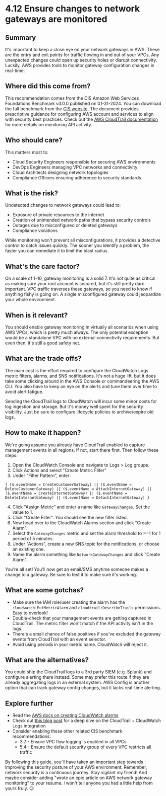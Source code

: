 # 4.12 Ensure changes to network gateways are monitored

## Summary
It's important to keep a close eye on your network gateways in AWS. These are the entry and exit points for traffic flowing in and out of your VPCs. Any unexpected changes could open up security holes or disrupt connectivity. Luckily, AWS provides tools to monitor gateway configuration changes in real-time.

## Where did this come from?
This recommendation comes from the CIS Amazon Web Services Foundations Benchmark v3.0.0 published on 01-31-2024. You can download the full benchmark from the [CIS website](https://downloads.cisecurity.org/#/). The document provides prescriptive guidance for configuring AWS account and services to align with security best practices. Check out the [AWS CloudTrail documentation](https://docs.aws.amazon.com/awscloudtrail/latest/userguide/cloudtrail-user-guide.html) for more details on monitoring API activity.

## Who should care? 
This matters most to:
- Cloud Security Engineers responsible for securing AWS environments
- DevOps Engineers managing VPC networks and connectivity 
- Cloud Architects designing network topologies
- Compliance Officers ensuring adherence to security standards

## What is the risk?
Undetected changes to network gateways could lead to:
- Exposure of private resources to the internet
- Creation of unintended network paths that bypass security controls
- Outages due to misconfigured or deleted gateways
- Compliance violations 

While monitoring won't prevent all misconfigurations, it provides a detective control to catch issues quickly. The sooner you identify a problem, the faster you can remediate it to limit the blast radius.

## What's the care factor?
On a scale of 1-10, gateway monitoring is a solid 7. It's not quite as critical as making sure your root account is secured, but it's still pretty darn important. VPC traffic traverses these gateways, so you need to know if anything fishy is going on. A single misconfigured gateway could jeopardize your whole environment.

## When is it relevant?
You should enable gateway monitoring in virtually all scenarios when using AWS VPCs, which is pretty much always. The only potential exception would be a standalone VPC with no external connectivity requirements. But even then, it's still a good safety net.

## What are the trade offs?
The main cost is the effort required to configure the CloudWatch Logs metric filters, alarms, and SNS notifications. It's not a huge lift, but it does take some clicking around in the AWS Console or commandeering the AWS CLI. You also have to keep an eye on the alerts and tune them over time to avoid alert fatigue.

Sending the CloudTrail logs to CloudWatch will incur some minor costs for log ingestion and storage. But it's money well spent for the security visibility. Just be sure to configure lifecycle policies to archive/expire old logs.

## How to make it happen?
We're going assume you already have CloudTrail enabled to capture management events in all regions. If not, start there first. Then follow these steps:

1. Open the CloudWatch Console and navigate to Logs > Log groups.
2. Click Actions and select "Create Metric Filter"
3. Under "Filter Pattern", enter: 
  ```
  { ($.eventName = CreateCustomerGateway) || ($.eventName = DeleteCustomerGateway) || ($.eventName = AttachInternetGateway) || ($.eventName = CreateInternetGateway) || ($.eventName = DeleteInternetGateway) || ($.eventName = DetachInternetGateway) }
  ```
4. Click "Assign Metric" and enter a name like `GatewayChanges`. Set the value to 1.
5. Click "Create Filter". You should see the new filter listed.
6. Now head over to the CloudWatch Alarms section and click "Create Alarm".  
7. Select the `GatewayChanges` metric and set the alarm threshold to >=1 for 1 period of 5 minutes.
8. Under "Actions", create a new SNS topic for the notifications, or choose an existing one.
9. Name the alarm something like `NetworkGatewayChanges` and click "Create Alarm".

You're all set! You'll now get an email/SMS anytime someone makes a change to a gateway. Be sure to test it to make sure it's working.

## What are some gotchas?
- Make sure the IAM role/user creating the alarm has the `cloudwatch:PutMetricAlarm` and `cloudtrail:DescribeTrails` permissions. Easy to overlook!
- Double-check that your management events are getting captured in CloudTrail. The metric filter won't match if the API activity isn't in the logs. 
- There's a small chance of false positives if you've excluded the gateway events from CloudTrail with an event selector. 
- Avoid using periods in your metric name. CloudWatch will reject it.

## What are the alternatives?
You could ship the CloudTrail logs to a 3rd party SIEM (e.g. Splunk) and configure alerting there instead. Some may prefer this route if they are already aggregating logs in an external system. AWS Config is another option that can track gateway config changes, but it lacks real-time alerting.

## Explore further
- Read the [AWS docs on creating CloudWatch alarms](https://docs.aws.amazon.com/AmazonCloudWatch/latest/monitoring/AlarmThatSendsEmail.html)
- Check out [this blog post](https://aws.amazon.com/blogs/security/how-to-receive-alerts-when-your-iam-configuration-changes/) for a deep dive on the CloudTrail + CloudWatch Logs integration 
- Consider enabling these other related CIS benchmark recommendations:
    - 3.7 - Ensure VPC flow logging is enabled in all VPCs
    - 5.4 - Ensure the default security group of every VPC restricts all traffic

By following this guide, you'll have taken an important step towards improving the security posture of your AWS environment. Remember, network security is a continuous journey. Stay vigilant my friend! And maybe consider adding "wrote an epic article on AWS network gateway monitoring" to your resume. I won't tell anyone you had a little help from yours truly. 😉